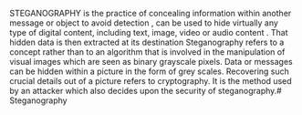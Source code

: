 STEGANOGRAPHY is the practice of concealing information within another message or object to avoid detection , can be used to hide virtually any type of digital content, including text, image, video or audio content . That hidden data is then extracted at its destination Steganography refers to a concept rather than to an algorithm that is involved in the manipulation of visual images which are seen as binary grayscale pixels. Data or messages can be hidden within a picture in the form of grey scales. Recovering such crucial details out of a picture refers to cryptography. It is the method used by an attacker which also decides upon the security of steganography.# Steganography
